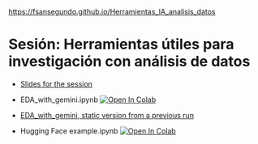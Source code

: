 <a href="https://fsansegundo.github.io/Herramientas_IA_analisis_datos" style="font-size: 600%; font-weight: bold;">https://fsansegundo.github.io/Herramientas_IA_analisis_datos</a>



# Sesión: Herramientas útiles para investigación con análisis de datos

+ [Slides for the session](DA_AI.html)
 
+ EDA_with_gemini.ipynb [![Open In Colab](https://colab.research.google.com/assets/colab-badge.svg)](https://colab.research.google.com/github/fsansegundo/Herramientas_IA_analisis_datos/blob/main/EDA_with_gemini.ipynb)

+ [EDA_with_gemini, static version from a previous run](https://fsansegundo.github.io/Herramientas_IA_analisis_datos/EDA_with_gemini_V1.html)

+ Hugging Face example.ipynb [![Open In Colab](https://colab.research.google.com/assets/colab-badge.svg)](https://colab.research.google.com/github/fsansegundo/Herramientas_IA_analisis_datos/blob/main/HuggingFace_Example.ipynb)



